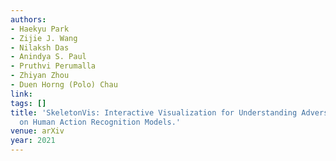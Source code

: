 ```yaml
---
authors:
- Haekyu Park
- Zijie J. Wang
- Nilaksh Das
- Anindya S. Paul
- Pruthvi Perumalla
- Zhiyan Zhou
- Duen Horng (Polo) Chau
link:
tags: []
title: 'SkeletonVis: Interactive Visualization for Understanding Adversarial Attacks
  on Human Action Recognition Models.'
venue: arXiv
year: 2021
---
```

